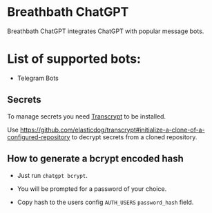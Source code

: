 # Breathbath ChatGPT

Breathbath ChatGPT integrates ChatGPT with popular message bots. 

# List of supported bots:
- Telegram Bots

## Secrets
To manage secrets you need [Transcrypt](https://github.com/elasticdog/transcrypt) to be installed.

Use https://github.com/elasticdog/transcrypt#initialize-a-clone-of-a-configured-repository to decrypt secrets from a cloned repository. 

## How to generate a bcrypt encoded hash

- Just run `chatgpt bcrypt`. 

- You will be prompted for a password of your choice.

- Copy hash to the users config `AUTH_USERS` `password_hash` field.